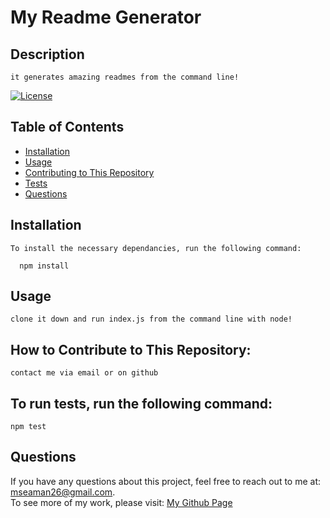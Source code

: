 # My Readme Generator
  ## Description

    it generates amazing readmes from the command line!

  [![License](https://img.shields.io/badge/License-Boost_1.0-lightblue.svg)](https://www.boost.org/LICENSE_1_0.txt)

  ## Table of Contents

  * [Installation](#installation)<br />
  * [Usage](#usage)<br />
  * [Contributing to This Repository](#how-to-contribute-to-this-repository)<br />
  * [Tests](#to-run-tests-run-the-following-command)<br />
  * [Questions](#questions)<br />

  ## Installation

    To install the necessary dependancies, run the following command:

      npm install

  ## Usage

    clone it down and run index.js from the command line with node!
    
  ## How to Contribute to This Repository:

    contact me via email or on github
    
  ## To run tests, run the following command:

    npm test
    
  ## Questions
  If you have any questions about this project, feel free to reach out to me at:
  <a href="mseaman26@gmail.com">mseaman26@gmail.com</a>.  
  To see more of my work, please visit:
  <a href="https://github.com/mseaman26">My Github Page</a>